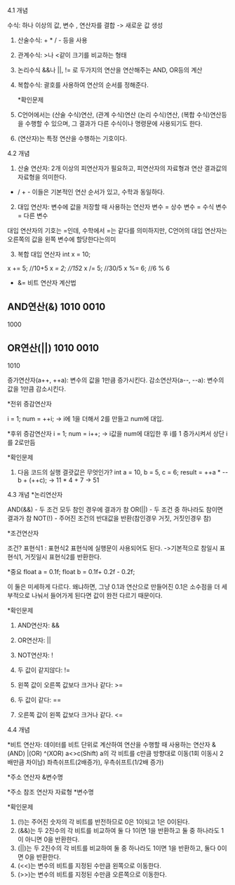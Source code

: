 4.1 개념

수식: 하나 이상의 값, 변수 , 연산자를 결합 -> 새로운 값 생성

1. 산술수식: + * / - 등을 사용
2. 관계수식: >나 <같이 크기를 비교하는 형태
3. 논리수식 &&나 ||, != 로 두가지의 연산을 연산해주는 AND, OR등의 계산
4. 복합수식: 괄호를 사용하여 연산의 순서를 정해준다.


   *확인문제
1. C언어에서는 (산술 수식)연산, (관계 수식)연산 (논리 수식)연산, (복합 수식)연산등을 수행할 수 있으며, 그 결과가 다른 수식이나 명령문에 사용되기도 한다.

2. (연산자)는 특정 연산을 수행하는 기호이다.


4.2 개념

1. 산술 연산자: 2개 이상의 피연산자가 필요하고, 피연산자의 자료형과 연산 결과값의 자료형을 의미한다.
* / + - 이들은 기본적인 연산 순서가 있고, 수학과 동일하다.


2. 대입 연산자: 변수에 값을 저장할 때 사용하는 연산자
변수 = 상수
변수 = 수식
변수 = 다른 변수

대입 연산자의 기호는 =인데, 수학에서  =는 같다를 의미하지만, C언어의 대입 연산자는 오른쪽의 값을 왼쪽 변수에 할당한다는의미

3. 복합 대입 연산자
int x = 10;

x += 5; //10+5
x *= 2; //15*2
x /= 5; //30/5
x %= 6; //6 % 6



* &= 비트 연산자 계산법

AND연산(&)
1010
0010
----
1000

OR연산(||)
1010
0010
----
1010

증가연산자(a++, ++a): 변수의 값을 1만큼 증가시킨다.
감소연산자(a--, --a): 변수의 값을 1만큼 감소시킨다.

*전위 증감연산자

i = 1;
num = ++i;
-> i에 1을 더해서 2를 만들고 num에 대입.

*후위 증감연산자
i = 1;
num = i++;
-> i값을 num에 대입한 후 i를 1 증가시켜서 상단 i를 2로만듬

*확인문제

1. 다음 코드의 실행 결괏값은 무엇인가?
   int a = 10, b = 5, c = 6;
   result = ++a * --b + (++c);
   -> 11 * 4 + 7
   -> 51

4.3 개념
*논리연산자

AND(&&) - 두 조건 모두 참인 경우에 결과가 참
OR(||) - 두 조건 중 하나라도 참이면 결과가 참
NOT(!) - 주어진 조건의 반대값을 반환(참인경우 거짓, 거짓인경우 참)

*조건연산자

조건? 표현식1 : 표현식2
표현식에 실행문이 사용되어도 된다.
->기본적으로 참일시 표현식1, 거짓일시 표현식2를 반환한다.

*중요
float a = 0.1f;
float b = 0.1f+ 0.2f - 0.2f;

이 둘은 미세하게 다르다.
왜냐하면, 그냥 0.1과 연산으로 만들어진 0.1은 소수점을 더 세부적으로 나눠서 들어가게 된다면 값이 완전 다르기 때문이다.

*확인문제
1. AND연산자: &&
2. OR연산자: ||
3. NOT연산자: !

4. 두 값이 같지않다: !=
5. 왼쪽 값이 오른쪽 값보다 크거나 같다: >=
6. 두 값이 같다: ==
7. 오른쪽 값이 왼쪽 값보다 크거나 같다. <=

4.4 개념

*비트 연산자: 데이터를 비트 단위로 계산하여 연산을 수행할 때 사용하는 연산자
&(AND) |(OR) ^(XOR)
a<<c a>>c(Shift)
a의 각 비트를 c만큼 방향대로 이동(1회 이동시 2배만큼 차이남) 좌측쉬프트(2배증가), 우측쉬프트(1/2배 증가)

*주소 연산자
&변수명

*주소 참조 연산자
자료형 *변수명

*확인문제
1. (!)는 주어진 숫자의 각 비트를 반전하므로 0은 1이되고 1은 0이된다.
2. (&&)는 두 2진수의 각 비트를 비교하여 둘 다 1이면 1을 반환하고 둘 중 하나라도 1이 아니면 0을 반환한다.
3. (||)는 두 2진수의 각 비트를 비교하여 둘 중 하나라도 1이면 1을 반환하고, 둘다 0이면 0을 반환한다.
4. (<<)는 변수의 비트를 지정된 수만큼 왼쪽으로 이동한다.
5. (>>)는 변수의 비트를 지정된 수만큼 오른쪽으로 이동한다.





























